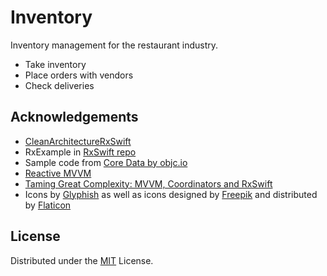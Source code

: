#  Inventory

Inventory management for the restaurant industry.

- Take inventory
- Place orders with vendors
- Check deliveries


## Acknowledgements

- [CleanArchitectureRxSwift](https://github.com/sergdort/CleanArchitectureRxSwift)
- RxExample in [RxSwift repo](https://github.com/ReactiveX/RxSwift)
- Sample code from [Core Data by objc.io](https://github.com/objcio/core-data)
- [Reactive MVVM](http://www.thomasvisser.me/2017/02/09/mvvm-rx/)
- [Taming Great Complexity: MVVM, Coordinators and RxSwift](https://blog.uptech.team/taming-great-complexity-mvvm-coordinators-and-rxswift-8daf8a76e7fd)
- Icons by [Glyphish](http://glyphish.com) as well as icons designed by [Freepik](https://www.freepik.com) and distributed by [Flaticon](https://www.flaticon.com)


## License

Distributed under the [MIT](https://choosealicense.com/licenses/mit/) License.
